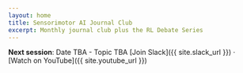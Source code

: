 ```yaml
---
layout: home
title: Sensorimotor AI Journal Club
excerpt: Monthly journal club plus the RL Debate Series
---
```


**Next session**: Date TBA - Topic TBA 
[Join Slack]({{ site.slack_url }}) · [Watch on YouTube]({{ site.youtube_url }})
